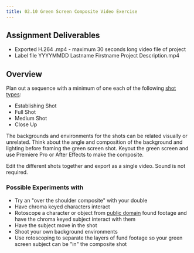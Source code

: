 ```yaml
---
title: 02.10 Green Screen Composite Video Exercise
---
```


## Assignment Deliverables

- Exported H.264 .mp4 - maximum 30 seconds long video file of project
- Label file YYYYMMDD Lastname Firstname Project Description.mp4

## Overview

Plan out a sequence with a minimum of one each of the following [shot types](../../../../video/shot-types.md):

- Establishing Shot
- Full Shot
- Medium Shot
- Close Up

The backgrounds and environments for the shots can be related visually or unrelated. Think about the angle and composition of the background and lighting before framing the green screen shot. Keyout the green screen and use Premiere Pro or After Effects to make the composite.

Edit the different shots together and export as a single video. Sound is not required.

### Possible Experiments with

- Try an "over the shoulder composite" with your double
- Have chroma keyed characters interact
- Rotoscope a character or object from [public domain](../../../../copyright/public-domain.md) found footage and have the chroma keyed subject interact with them
- Have the subject move in the shot
- Shoot your own background environments
- Use rotoscoping to separate the layers of fund footage so your green screen subject can be "in" the composite shot
